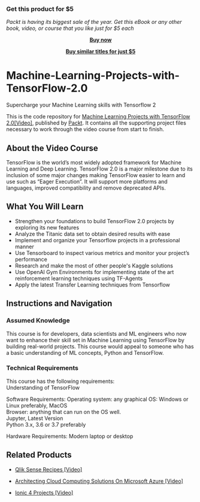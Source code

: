 
### Get this product for $5

<i>Packt is having its biggest sale of the year. Get this eBook or any other book, video, or course that you like just for $5 each</i>


<b><p align='center'>[Buy now](https://packt.link/9781838980252)</p></b>


<b><p align='center'>[Buy similar titles for just $5](https://subscription.packtpub.com/search)</p></b>


# Machine-Learning-Projects-with-TensorFlow-2.0
Supercharge your Machine Learning skills with Tensorflow 2

This is the code repository for [Machine Learning Projects with TensorFlow 2.0[Video]](https://www.packtpub.com/data/machine-learning-projects-with-tensorflow-2-0-video), published by [Packt](https://www.packtpub.com/?utm_source=github). It contains all the supporting project files necessary to work through the video course from start to finish.



## About the Video Course
TensorFlow is the world’s most widely adopted framework for Machine Learning and Deep Learning. TensorFlow 2.0 is a major milestone due to its inclusion of some major changes making TensorFlow easier to learn and use such as “Eager Execution”. It will support more platforms and languages, improved compatibility and remove deprecated APIs.

<H2>What You Will Learn</H2>
<DIV class=book-info-will-learn-text>
<UL>
<LI>Strengthen your foundations to build TensorFlow 2.0 projects by exploring its new features
<LI>Analyze the Titanic data set to obtain desired results with ease
<LI>Implement and organize your Tensorflow projects in a professional manner
<LI>Use Tensorboard to inspect various metrics and monitor your project’s performance
<LI>Research and make the most of other people's Kaggle solutions
<LI>Use OpenAI Gym Environments for implementing state of the art reinforcement learning techniques using TF-Agents
<LI>Apply the latest Transfer Learning techniques from Tensorflow
</LI></UL></DIV>



## Instructions and Navigation
### Assumed Knowledge
This course is for developers, data scientists and ML engineers who now want to enhance their skill set in Machine Learning using TensorFlow by building real-world projects. This course would appeal to someone who has a basic understanding of ML concepts, Python and TensorFlow.


### Technical Requirements
This course has the following requirements:<br/>
Understanding of TensorFlow

Software Requirements: Operating system: any graphical OS: Windows or Linux preferably, MacOS <br/>
       Browser: anything that can run on the OS well.<br/>
       Jupyter, Latest Version <br/>
       Python 3.x, 3.6 or 3.7 preferably<br/>

Hardware Requirements: Modern laptop or desktop <br/> 








## Related Products
* [Qlik Sense Recipes [Video]](https://www.packtpub.com/data/qlik-sense-recipes-video)


* [Architecting Cloud Computing Solutions On Microsoft Azure [Video]](https://www.packtpub.com/web-development/architecting-cloud-computing-solutions-on-microsoft-azure-video)


* [Ionic 4 Projects [Video]](https://www.packtpub.com/mobile/ionic-4-projects-video)
